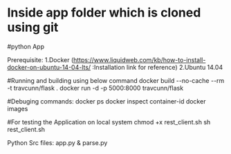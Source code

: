 # Inside app folder which is cloned using git
#python App

Prerequisite:
1.Docker (https://www.liquidweb.com/kb/how-to-install-docker-on-ubuntu-14-04-lts/ :Installation link for reference)
2.Ubuntu 14.04


#Running and building using below command
docker build --no-cache --rm -t travcunn/flask .
docker run -d -p 5000:8000 travcunn/flask

#Debuging commands:
docker ps
docker inspect container-id
docker images


#For testing the Application on local system
chmod +x rest_client.sh
sh rest_client.sh

Python Src files:
app.py & parse.py



